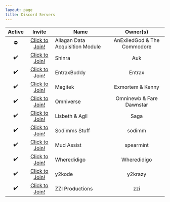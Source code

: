 ```yaml
---
layout: page
title: Discord Servers
---
```


Active | Invite | Name | Owner(s)
:----: | :----: | ---- | :------:
⛔️ | [Click to Join!][Allagan Data Acquisition Module] | Allagan Data Acquisition Module | AnExiledGod & The Commodore
✔️ | [Click to Join!][Shinra] | Shinra | Auk
✔️ | [Click to Join!][EntraxBuddy] | EntraxBuddy | Entrax
✔️ | [Click to Join!][Magitek] | Magitek | Exmortem & Kenny
✔️ | [Click to Join!][Omniverse] | Omniverse | Omninewb & Fare Dawnstar
✔️ | [Click to Join!][Lisbeth & Agil] | Lisbeth & Agil | Saga
✔️ | [Click to Join!][Sodimms Stuff] | Sodimms Stuff | sodimm
✔️ | [Click to Join!][Mud Assist] | Mud Assist | spearmint
✔️ | [Click to Join!][Wheredidigo] | Wheredidigo | Wheredidigo
✔️ | [Click to Join!][y2kode] | y2kode | y2krazy
✔️ | [Click to Join!][ZZI Productions] | ZZI Productions | zzi

[Allagan Data Acquisition Module]: https://discord.gg/hhpW645 "Allagan Data Acquisition Module"
[Shinra]: https://discord.gg/uEhp5BJ "Shinra"
[EntraxBuddy]: https://discord.gg/gpUMYC9 "EntraxBuddy"
[Magitek]: https://discord.gg/W6TXCNU "Magitek"
[Omniverse]: https://discord.gg/KAwRP4C "Omniverse"
[Lisbeth & Agil]: https://discord.gg/0nBA0DlNByPBwqd6 "Lisbeth & Agil"
[Sodimms Stuff]: https://discord.gg/zkNYzAs "Sodimms Stuff"
[Mud Assist]: https://discord.gg/YmzsEGm "Mud Assist"
[Wheredidigo]: https://discord.gg/G6WeNaR "Wheredidigo"
[y2kode]: https://discord.gg/2X2UC7h "y2kode"
[ZZI Productions]: https://discord.gg/4UXTZC9 "ZZI Productions"
